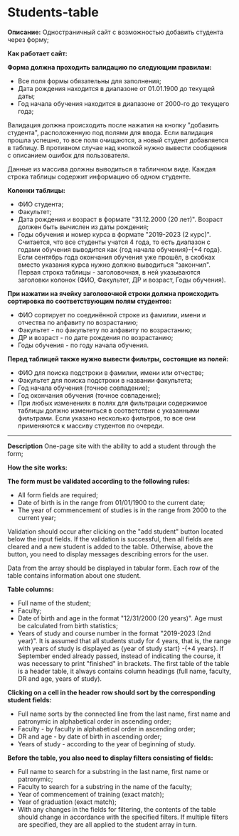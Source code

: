 # Students-table

**Описание:**
Одностраничный сайт с возможностью добавить студента через форму;

**Как работает сайт:**

**Форма должна проходить валидацию по следующим правилам:**
- Все поля формы обязательны для заполнения;
- Дата рождения находится в диапазоне от 01.01.1900 до текущей даты;
- Год начала обучения находится в диапазоне от 2000-го до текущего года;

Валидация должна происходить после нажатия на кнопку "добавить студента", расположенную под полями для ввода. Если валидация прошла успешно, то все поля очищаются, а новый студент добавляется в таблицу. В противном случае над кнопкой нужно вывести сообщения с описанием ошибок для пользователя.

Данные из массива должны выводиться в табличном виде. Каждая строка таблицы содержит информацию об одном студенте. 

**Колонки таблицы:**
- ФИО студента;
- Факультет;
- Дата рождения и возраст в формате "31.12.2000 (20 лет)". Возраст должен быть вычислен из даты рождения;
- Годы обучения и номер курса в формате "2019-2023 (2 курс)". Считается, что все студенты учатся 4 года, то есть диапазон с годами обучения выводится как {год начала обучения}-{+4 года}. Если сентябрь года окончания обучения уже прошёл, в скобках вместо указания курса нужно должно выводиться "закончил".
Первая строка таблицы - заголовочная, в ней указываются заголовки колонок (ФИО, Факультет, ДР и возраст, Годы обучения). 

**При нажатии на ячейку заголовочной строки должна происходить сортировка по соответствующим полям студентов:**
- ФИО сортирует по соединённой строке из фамилии, имени и отчества по алфавиту по возрастанию;
- Факультет - по факультету по алфавиту по возрастанию;
- ДР и возраст - по дате рождения по возрастанию;
- Годы обучения - по году начала обучения.

**Перед таблицей также нужно вывести фильтры, состоящие из полей:**
- ФИО для поиска подстроки в фамилии, имени или отчестве;
- Факультет для поиска подстроки в названии факультета;
- Год начала обучения (точное совпадение);
- Год окончания обучения (точное совпадение);
- При любых изменениях в полях для фильтрации содержимое таблицы должно измениться в соответствии с указанными фильтрами. Если указано несколько фильтров, то все они применяются к массиву студентов по очереди.

-----------------------------------------------------------------------------------------
**Description**
One-page site with the ability to add a student through the form;

**How the site works:**

**The form must be validated according to the following rules:**
- All form fields are required;
- Date of birth is in the range from 01/01/1900 to the current date;
- The year of commencement of studies is in the range from 2000 to the current year;

Validation should occur after clicking on the "add student" button located below the input fields. If the validation is successful, then all fields are cleared and a new student is added to the table. Otherwise, above the button, you need to display messages describing errors for the user.

Data from the array should be displayed in tabular form. Each row of the table contains information about one student.

**Table columns:**
- Full name of the student;
- Faculty;
- Date of birth and age in the format "12/31/2000 (20 years)". Age must be calculated from birth statistics;
- Years of study and course number in the format "2019-2023 (2nd year)". It is assumed that all students study for 4 years, that is, the range with years of study is displayed as {year of study start} -{+4 years}. If September ended already passed, instead of indicating the course, it was necessary to print "finished" in brackets.
The first table of the table is a header table, it always contains column headings (full name, faculty, DR and age, years of study).

**Clicking on a cell in the header row should sort by the corresponding student fields:**
- Full name sorts by the connected line from the last name, first name and patronymic in alphabetical order in ascending order;
- Faculty - by faculty in alphabetical order in ascending order;
- DR and age - by date of birth in ascending order;
- Years of study - according to the year of beginning of study.

**Before the table, you also need to display filters consisting of fields:**
- Full name to search for a substring in the last name, first name or patronymic;
- Faculty to search for a substring in the name of the faculty;
- Year of commencement of training (exact match);
- Year of graduation (exact match);
- With any changes in the fields for filtering, the contents of the table should change in accordance with the specified filters. If multiple filters are specified, they are all applied to the student array in turn.
